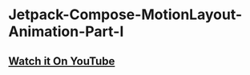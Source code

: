# Jetpack-Compose-MotionLayout-Animation-Part-I

## [Watch it On YouTube](https://youtu.be/op7p28bvl4w)

